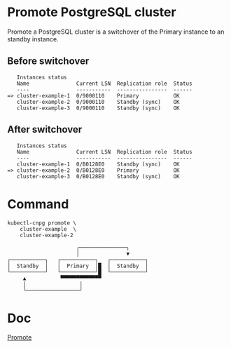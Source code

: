 
# Promote PostgreSQL cluster

Promote a PostgreSQL cluster is a switchover of the Primary instance to an standby instance.

## Before switchover

```
   Instances status
   Name               Current LSN  Replication role  Status 
   ----               -----------  ----------------  ------ 
=> cluster-example-1  0/9000110    Primary           OK     
   cluster-example-2  0/9000110    Standby (sync)    OK     
   cluster-example-3  0/9000110    Standby (sync)    OK     
```

## After switchover

```
   Instances status
   Name               Current LSN  Replication role  Status  
   ----               -----------  ----------------  ------  
   cluster-example-1  0/B0128E0    Standby (sync)    OK      
=> cluster-example-2  0/B0128E0    Primary           OK      
   cluster-example-3  0/B0128E0    Standby (sync)    OK      
```

# Command
```
kubectl-cnpg promote \
    cluster-example  \
    cluster-example-2

                      ╭───────────────╮
                      │               ▼
┌───────────┐   ┌───────────┐   ┌───────────┐
│  Standby  │   │  Primary  │█  │  Standby  │
└───────────┘   └───────────┘█  └───────────┘
     ▲           ▀▀▀▀▀▀▀▀▀▀▀▀▀
     │                 │
     ╰─────────────────╯

```

# Doc
[Promote](https://cloudnative-pg.io/documentation/1.25/kubectl-plugin/#promote)
